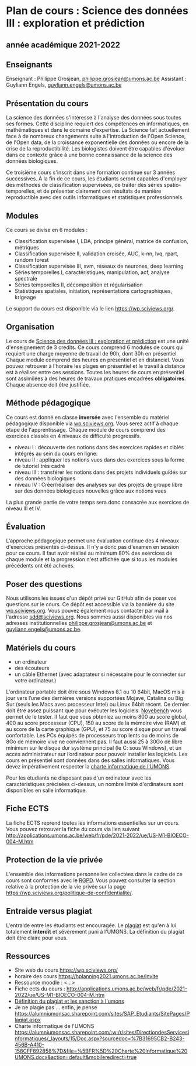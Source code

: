 # Plan de cours : Science des données III : exploration et prédiction
## année académique 2021-2022

## Enseignants

Enseignant : Philippe Grosjean, <philippe.grosjean@umons.ac.be>
Assistant : Guyliann Engels, <guyliann.engels@umons.ac.be>

## Présentation du cours

La science des données s'intéresse à l'analyse des données sous toutes ses formes.  Cette discipline requiert des compétences en informatiques, en mathématiques et dans le domaine d'expertise. La Science fait actuellement face à de nombreux changements suite à l'introduction de l'Open Science, de l'Open data, de la croissance exponentielle des données ou encore de la crise de la reproductibilité. Les biologistes doivent être capables d'évoluer dans ce contexte grâce à une bonne connaissance de la science des données biologiques.

Ce troisième cours s'inscrit dans une formation continue sur 3 années successives. À la fin de ce cours, les étudiants seront capables d'employer des méthodes de classification supervisées, de traiter des séries spatio-temporelles, et de présenter clairement ces résultats de manière reproductible avec des outils informatiques et statistiques professionnels. 

## Modules

Ce cours se divise en 6 modules :

- Classification supervisée I, LDA, principe général, matrice de confusion, métriques
- Classification supervisée II, validation croisée, AUC, k-nn, lvq, rpart, random forest
- Classification supervisée III, svm, réseaux de neurones, deep learning
- Séries temporelles I, caractéristiques, manipulation, acf, analyse spectrale
- Séries temporelles II, décomposition et régularisation
- Statistiques spatiales, initiation, représentations cartographiques, krigeage

Le support du cours est disponible via le lien <https://wp.sciviews.org/>.

## Organisation

Le cours de [Science des données III : exploration et prédiction](http://applications.umons.ac.be/web/fr/pde/2021-2022/ue/US-M1-BIOECO-004-M.htm) est une unité d'enseignement de 3 crédits. Ce cours comprend 6 modules de cours qui requiert une charge moyenne de travail de 90h, dont 30h en présentiel. Chaque module comprend des heures en présentiel et en distanciel. Vous pouvez retrouver à l'horaire les plages en présentiel et le travail à distance est à réaliser entre ces sessions. Toutes les heures de cours en présentiel sont assimilées à des heures de travaux pratiques encadrées **obligatoires**. Chaque absence doit être justifiée. 

## Méthode pédagogique

Ce cours est donné en classe **inversée** avec l'ensemble du matériel pédagogique disponible via [wp.sciviews.org](https://wp.sciviews.org/). Vous serez actif à chaque étape de l'apprentissage. Chaque module de cours comprend des exercices classés en 4 niveaux de difficulté progressifs.

- niveau I : découverte des notions dans des exercices rapides et ciblés intégrés au sein du cours en ligne.
- niveau II : appliquer les notions vues dans des exercices sous la forme de tutoriel très cadré
- niveau III :  transférer les notions dans des projets individuels guidés sur des données biologiques
- niveau IV : Créer/réaliser des analyses sur des projets de groupe libre sur des données biologiques nouvelles grâce aux notions vues

La plus grande partie de votre temps sera donc consacrée aux exercices de niveau III et IV.

## Évaluation

L'approche pédagogique permet une évaluation continue des 4 niveaux d'exercices présentés ci-dessus. Il n'y a donc pas d'examen en session pour ce cours. Il faut avoir réalisé au minimum 80% des exercices de chaque module et la progression n'est affichée que si tous les modules précédents ont été achevés. 

## Poser des questions

Nous utilisons les issues d'un dépôt privé sur GitHub afin de poser vos questions sur le cours. Ce dépôt est accessible via la bannière du site [wp.sciviews.org](https://wp.sciviews.org/). Vous pouvez également nous contacter par mail à l'adresse <sdd@sciviews.org>. Nous sommes aussi disponibles via nos adresses institutionnelles <philippe.grosjean@umons.ac.be> et <guyliann.engels@umons.ac.be>.

## Matériels du cours

- un ordinateur 
- des écouteurs 
- un câble Ethernet (avec adaptateur si nécessaire pour le connecter sur votre ordinateur.)

L'ordinateur portable doit être sous Windows 8.1 ou 10 64bit, MacOS mis à jour vers l’une des dernières versions supportées Mojave, Catalina ou Big Sur (seuls les Macs avec processeur Intel) ou Linux 64bit récent. Ce dernier doit être assez puissant que pour exécuter les logiciels. [Novebench](https://novabench.com/) vous permet de le tester. Il faut que vous obteniez au moins 800 au score global, 400 au score processeur (CPU), 150 au score de la mémoire vive (RAM) et au score de la carte graphique (GPU), et 75 au score disque pour un travail confortable. Les PCs équipés de processeurs trop lents ou de moins de 8Go de mémoire vive ne conviennent pas. Il faut aussi 25 à 30Go de libre minimum sur le disque dur système principal (le C: sous Windows), et un accès administrateur sur l’ordinateur pour pouvoir installer les logiciels. Les cours en présentiel sont données dans des salles informatiques. Vous devez impérativement respecter la [charte informatique de l'UMONS](https://alumniumonsac.sharepoint.com/:w:/r/sites/DirectiondesServicesInformatiques/_layouts/15/Doc.aspx?sourcedoc=%7B31695CB2-B243-456B-A410-158CFF892858%7D&file=%5BFR%5D%20Charte%20Informatique%20UMONS.docx&action=default&mobileredirect=true).

Pour les étudiants ne disposant pas d'un ordinateur avec les caractéristiques précisées ci-dessus, un nombre limité d'ordinateurs sont disponibles en salle informatique.

## Fiche ECTS

La fiche ECTS reprend toutes les informations essentielles sur un cours. Vous pouvez retrouver la fiche du cours via lien suivant <http://applications.umons.ac.be/web/fr/pde/2021-2022/ue/US-M1-BIOECO-004-M.htm>

## Protection de la vie privée

L'ensemble des informations personnelles collectées dans le cadre de ce cours sont conformes avec le [RGPD](https://eur-lex.europa.eu/legal-content/FR/TXT/HTML/?uri=CELEX:32016R0679). Vous pouvez consulter la section relative à la protection de la vie privée sur la page <https://wp.sciviews.org/politique-de-confidentialite/>.

## Entraide versus plagiat 

L'entraide entre les étudiants est encouragée. Le [plagiat](https://alumniumonsac.sharepoint.com/sites/SAP_Etudiants/SitePages/Plagiat(1).aspx) est qu'en à lui totalement **interdit** et sévèrement puni à l'UMONS. La définition du plagiat doit être claire pour vous.

## Ressources

- Site web du cours  <https://wp.sciviews.org/> 
- horaire des cours <https://hplanning2021.umons.ac.be/invite>
- Ressource moodle : <...>
- Fiche ects du cours : <http://applications.umons.ac.be/web/fr/pde/2021-2022/ue/US-M1-BIOECO-004-M.htm>
- [Définition du plagiat et les sanction à l'umons](https://alumniumonsac.sharepoint.com/sites/SAP_Etudiants/SitePages/Plagiat(1).aspx)
- Je ne plagie pas ... enfin, je pense <https://alumniumonsac.sharepoint.com/sites/SAP_Etudiants/SitePages/Plagiat.aspx> 
- Charte informatique de l'UMONS <https://alumniumonsac.sharepoint.com/:w:/r/sites/DirectiondesServicesInformatiques/_layouts/15/Doc.aspx?sourcedoc=%7B31695CB2-B243-456B-A410-158CFF892858%7D&file=%5BFR%5D%20Charte%20Informatique%20UMONS.docx&action=default&mobileredirect=true>
